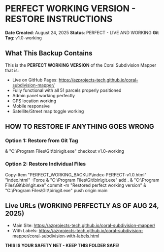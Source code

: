 ﻿#  PERFECT WORKING VERSION - RESTORE INSTRUCTIONS

**Date Created**: August 24, 2025
**Status**:  PERFECT - LIVE AND WORKING
**Git Tag**: v1.0-working

##  What This Backup Contains

This is the **PERFECT WORKING VERSION** of the Coral Subdivision Mapper that is:
-  Live on GitHub Pages: https://azprojects-tech.github.io/coral-subdivision-mapper/
-  Fully functional with all 51 parcels properly positioned
-  Admin panel working perfectly
-  GPS location working
-  Mobile responsive
-  Satellite/Street map toggle working

##  HOW TO RESTORE IF ANYTHING GOES WRONG

### Option 1: Restore from Git Tag
& "C:\Program Files\Git\bin\git.exe" checkout v1.0-working

### Option 2: Restore Individual Files
Copy-Item "PERFECT_WORKING_BACKUP\index-PERFECT-v1.0.html" "index.html" -Force
& "C:\Program Files\Git\bin\git.exe" add .
& "C:\Program Files\Git\bin\git.exe" commit -m "Restored perfect working version"
& "C:\Program Files\Git\bin\git.exe" push origin main

##  Live URLs (WORKING PERFECTLY AS OF AUG 24, 2025)
- Main Site: https://azprojects-tech.github.io/coral-subdivision-mapper/
- With Labels: https://azprojects-tech.github.io/coral-subdivision-mapper/coral-subdivision-with-labels.html

**THIS IS YOUR SAFETY NET - KEEP THIS FOLDER SAFE!**
